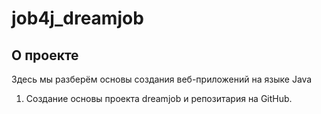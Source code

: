 # job4j_dreamjob

## О проекте
Здесь мы разберём основы создания веб-приложений на языке Java

1. Создание основы проекта dreamjob и репозитария на GitHub.